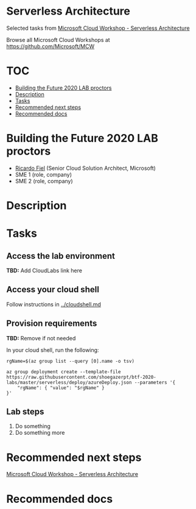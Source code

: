 # Serverless Architecture

Selected tasks from [Microsoft Cloud Workshop - Serverless Architecture](https://github.com/microsoft/MCW-Serverless-architecture)

Browse all Microsoft Cloud Workshops at <https://github.com/Microsoft/MCW>

# TOC

* [Building the Future 2020 LAB proctors](#building-the-future-2020-lab-proctors)
* [Description](#description)
* [Tasks](#tasks)
* [Recommended next steps](#recommended-next-steps)
* [Recommended docs](#recommended-docs)

# Building the Future 2020 LAB proctors

* [Ricardo Fiel](https://github.com/shoegazerpt) (Senior Cloud Solution Architect, Microsoft)
* SME 1 (role, company)
* SME 2 (role, company)

# Description

# Tasks

## Access the lab environment

**TBD:** Add CloudLabs link here

## Access your cloud shell

Follow instructions in [../cloudshell.md](../cloudshell.md)

## Provision requirements

**TBD:** Remove if not needed

In your cloud shell, run the following:

```
rgName=$(az group list --query [0].name -o tsv)

az group deployment create --template-file https://raw.githubusercontent.com/shoegazerpt/btf-2020-labs/master/serverless/deploy/azureDeploy.json --parameters '{
    "rgName": { "value": "$rgName" }
}'

```
## Lab steps

1. Do something
2. Do something more

# Recommended next steps

[Microsoft Cloud Workshop - Serverless Architecture](https://github.com/microsoft/MCW-Serverless-architecture)

# Recommended docs